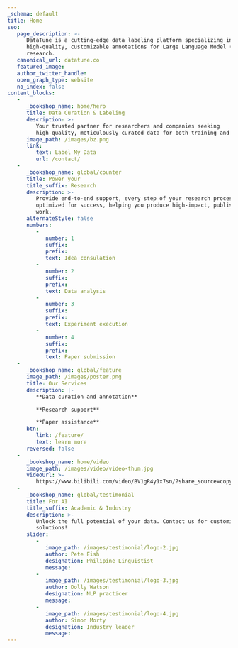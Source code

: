 ```yaml
---
_schema: default
title: Home
seo:
   page_description: >-
      DataTune is a cutting-edge data labeling platform specializing in
      high-quality, customizable annotations for Large Language Model (LLM)
      research. 
   canonical_url: datatune.co
   featured_image:
   author_twitter_handle:
   open_graph_type: website
   no_index: false
content_blocks:
   -
      _bookshop_name: home/hero
      title: Data Curation & Labeling
      description: >-
         Your trusted partner for researchers and companies seeking
         high-quality, meticulously curated data for both training and RLHF
      image_path: /images/bz.png
      link:
         text: Label My Data
         url: /contact/
   -
      _bookshop_name: global/counter
      title: Power your
      title_suffix: Research
      description: >-
         Provide end-to-end support, every step of your research process is
         optimized for success, helping you produce high-impact, publishable
         work.
      alternateStyle: false
      numbers:
         -
            number: 1
            suffix:
            prefix:
            text: Idea consulation
         -
            number: 2
            suffix:
            prefix:
            text: Data analysis
         -
            number: 3
            suffix:
            prefix:
            text: Experiment execution
         -
            number: 4
            suffix:
            prefix:
            text: Paper submission
   -
      _bookshop_name: global/feature
      image_path: /images/poster.png
      title: Our Services
      description: |-
         **Data curation and annotation**

         **Research support**

         **Paper assistance**
      btn:
         link: /feature/
         text: learn more
      reversed: false
   -
      _bookshop_name: home/video
      image_path: /images/video/video-thum.jpg
      videoUrl: >-
         https://www.bilibili.com/video/BV1gR4y1x7sn/?share_source=copy_web&vd_source=0873c4ac446be090d3fdb20d30f75851
   -
      _bookshop_name: global/testimonial
      title: For AI
      title_suffix: Academic & Industry
      description: >-
         Unlock the full potential of your data. Contact us for customized
         solutions!
      slider:
         -
            image_path: /images/testimonial/logo-2.jpg
            author: Pete Fish
            designation: Philipine Linguistist
            message:
         -
            image_path: /images/testimonial/logo-3.jpg
            author: Dolly Watson
            designation: NLP practicer
            message:
         -
            image_path: /images/testimonial/logo-4.jpg
            author: Simon Morty
            designation: Industry leader
            message:
---
```

